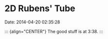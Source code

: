 2D Rubens\' Tube
================

Date: 2014-04-20 02:35:28

::: {align="CENTER"}
The good stuff is at 3:38.
:::

